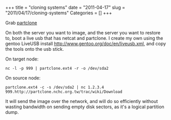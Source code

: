 +++
title = "cloning systems"
date = "2011-04-17"
slug = "2011/04/17/cloning-systems"
Categories = []
+++

Grab [partclone](http://partclone.org/) 

On both the server you want to image, and the server you want to restore to, boot a live usb that has netcat and partclone. I create 
my own using the gentoo LiveUSB install http://www.gentoo.org/doc/en/liveusb.xml, and copy the tools onto the usb stick.

On target node:

```
nc -l -p 999 | partclone.ext4 -r -o /dev/sda2
```

On source node:

```
partclone.ext4 -c -s /dev/sda2 | nc 1.2.3.4 999.http://partclone.nchc.org.tw/trac/wiki/Download
```

It will send the image over the network, and will do so efficiently without wasting bandwidth on sending empty disk sectors, as it's a logical partition dump.
